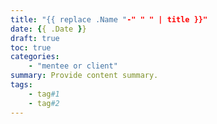 ```yaml
---
title: "{{ replace .Name "-" " " | title }}"
date: {{ .Date }}
draft: true
toc: true
categories:
    - "mentee or client"
summary: Provide content summary.
tags:
    - tag#1
    - tag#2
---
```


